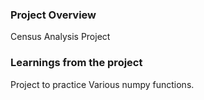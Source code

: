 ### Project Overview

 Census Analysis Project


### Learnings from the project

 Project to practice Various numpy functions.


